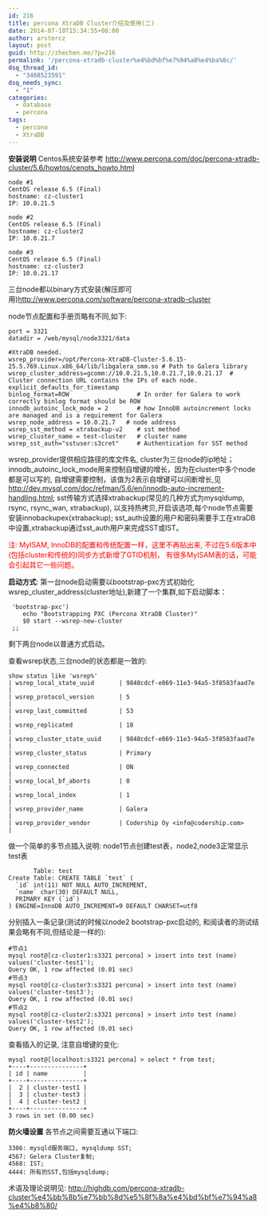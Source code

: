 ```yaml
---
id: 216
title: percona XtraDB Cluster介绍及使用(二)
date: 2014-07-10T15:34:55+08:00
author: arstercz
layout: post
guid: http://zhechen.me/?p=216
permalink: '/percona-xtradb-cluster%e4%bd%bf%e7%94%a8%e4%ba%8c/'
dsq_thread_id:
  - "3468523591"
dsq_needs_sync:
  - "1"
categories:
  - database
  - percona
tags:
  - percona
  - XtraDB
---
```

<strong>安装说明</strong>
Centos系统安装参考 <a href="http://www.percona.com/doc/percona-xtradb-cluster/5.6/howtos/cenots_howto.html"><font color="green">http://www.percona.com/doc/percona-xtradb-cluster/5.6/howtos/cenots_howto.html</font></a>

```
node #1
CentOS release 6.5 (Final)
hostname: cz-cluster1
IP: 10.0.21.5

node #2
CentOS release 6.5 (Final)
hostname: cz-cluster2
IP: 10.0.21.7

node #3
CentOS release 6.5 (Final)
hostname: cz-cluster3
IP: 10.0.21.17
```

三台node都以binary方式安装(解压即可用)<a href="http://www.percona.com/software/percona-xtradb-cluster">http://www.percona.com/software/percona-xtradb-cluster</a>
<!--more-->


node节点配置和手册页略有不同,如下:
```
port = 3321
datadir = /web/mysql/node3321/data

#XtraDB needed.
wsrep_provider=/opt/Percona-XtraDB-Cluster-5.6.15-25.5.769.Linux.x86_64/lib/libgalera_smm.so # Path to Galera library
wsrep_cluster_address=gcomm://10.0.21.5,10.0.21.7,10.0.21.17  # Cluster connection URL contains the IPs of each node.
explicit_defaults_for_timestamp
binlog_format=ROW                   # In order for Galera to work correctly binlog format should be ROW
innodb_autoinc_lock_mode = 2        # how InnoDB autoincrement locks are managed and is a requirement for Galera
wsrep_node_address = 10.0.21.7   # node address
wsrep_sst_method = xtrabackup-v2    # sst method
wsrep_cluster_name = test-cluster   # cluster name
wsrep_sst_auth="sstuser:s3cret"     # Authentication for SST method
```
wsrep_provider提供相应路径的库文件名, cluster为三台node的ip地址；
innodb_autoinc_lock_mode用来控制自增键的增长，因为在cluster中多个node都是可以写的, 自增键需要控制，该值为2表示自增键可以间断增长,见<a href="http://dev.mysql.com/doc/refman/5.6/en/innodb-auto-increment-handling.html">http://dev.mysql.com/doc/refman/5.6/en/innodb-auto-increment-handling.html</a>;
sst传输方式选择xtrabackup(常见的几种方式为mysqldump, rsync, rsync_wan, xtrabackup), 以支持热拷贝,开启该选项,每个node节点需要安装innobackupex(xtrabackup); 
sst_auth设置的用户和密码需要手工在xtraDB中设置,xtrabackup通过sst_auth用户来完成SST或IST。

<font color="red">注: MyISAM, InnoDB的配置和传统配置一样，这里不再贴出来, 不过在5.6版本中(包括cluster和传统的)同步方式新增了GTID机制， 有很多MyISAM表的话，可能会引起其它一些问题。</font>


<strong>启动方式</strong>:
第一台node启动需要以bootstrap-pxc方式初始化wsrep_cluster_address(cluster地址),新建了一个集群,如下启动脚本：
```
 'bootstrap-pxc')
    echo "Bootstrapping PXC (Percona XtraDB Cluster)"
    $0 start --wsrep-new-cluster
 ;;
```
剩下两台node以普通方式启动。

查看wsrep状态,三台node的状态都是一致的:
```
show status like 'wsrep%'
| wsrep_local_state_uuid       | 9848cdcf-e869-11e3-94a5-3f8583faad7e |
| wsrep_protocol_version       | 5                                    |
| wsrep_last_committed         | 53                                   |
| wsrep_replicated             | 18                                   |
| wsrep_cluster_state_uuid     | 9848cdcf-e869-11e3-94a5-3f8583faad7e |
| wsrep_cluster_status         | Primary                              |
| wsrep_connected              | ON                                   |
| wsrep_local_bf_aborts        | 0                                    |
| wsrep_local_index            | 1                                    |
| wsrep_provider_name          | Galera                               |
| wsrep_provider_vendor        | Codership Oy <info@codership.com>    |
```

做一个简单的多节点插入说明:
node1节点创建test表，node2,node3正常显示test表
```
       Table: test
Create Table: CREATE TABLE `test` (
  `id` int(11) NOT NULL AUTO_INCREMENT,
  `name` char(30) DEFAULT NULL,
  PRIMARY KEY (`id`)
) ENGINE=InnoDB AUTO_INCREMENT=9 DEFAULT CHARSET=utf8
```

分别插入一条记录(测试的时候以node2 bootstrap-pxc启动的, 和阅读者的测试结果会略有不同,但结论是一样的):
```
#节点1
mysql root@[cz-cluster1:s3321 percona] > insert into test (name) values('cluster-test1');
Query OK, 1 row affected (0.01 sec)
#节点3
mysql root@[cz-cluster3:s3321 percona] > insert into test (name) values('cluster-test3');
Query OK, 1 row affected (0.01 sec)
#节点2
mysql root@[cz-cluster2:s3321 percona] > insert into test (name) values('cluster-test2');
Query OK, 1 row affected (0.01 sec)
```

查看插入的记录, 注意自增键的变化:
```
mysql root@[localhost:s3321 percona] > select * from test;
+----+---------------+
| id | name          |
+----+---------------+
|  2 | cluster-test1 |
|  3 | cluster-test3 |
|  4 | cluster-test2 |
+----+---------------+
3 rows in set (0.00 sec)
```

<strong>防火墙设置</strong>
各节点之间需要互通以下端口:
```
3306: mysqld服务端口, mysqldump SST;
4567: Gelera Cluster复制;
4568: IST;
4444: 所有的SST,包括mysqldump;
```

术语及理论说明见: <a href="http://highdb.com/percona-xtradb-cluster%e4%bb%8b%e7%bb%8d%e5%8f%8a%e4%bd%bf%e7%94%a8%e4%b8%80/"><font color="blue">http://highdb.com/percona-xtradb-cluster%e4%bb%8b%e7%bb%8d%e5%8f%8a%e4%bd%bf%e7%94%a8%e4%b8%80/</font></a>